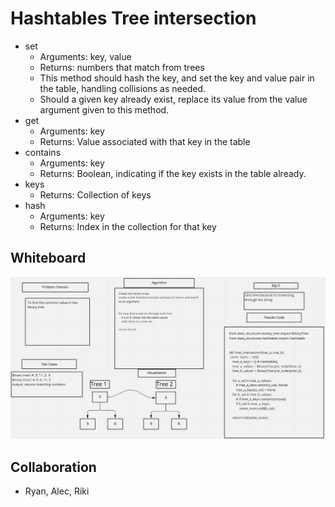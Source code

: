 # Hashtables Tree intersection
- set
  - Arguments: key, value
  - Returns: numbers that match from trees
  - This method should hash the key, and set the key and value pair in the table, handling collisions as needed.
  - Should a given key already exist, replace its value from the value argument given to this method.
- get
  - Arguments: key
  - Returns: Value associated with that key in the table
- contains
  - Arguments: key
  - Returns: Boolean, indicating if the key exists in the table already.
- keys
  - Returns: Collection of keys
- hash
  - Arguments: key
  - Returns: Index in the collection for that key
## Whiteboard
![Whiteboard](Screen%20Shot%202022-08-30%20at%207.41.04%20PM.png)
  ## Collaboration
- Ryan, Alec, Riki
